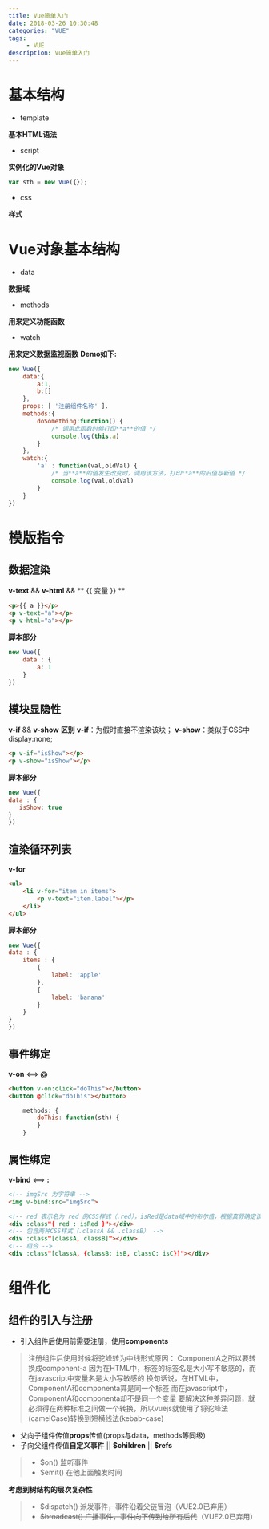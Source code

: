 ```yaml
---
title: Vue简单入门
date: 2018-03-26 10:30:48
categories: "VUE"
tags:
     - VUE
description: Vue简单入门
---
```

# 基本结构

+ template

**基本HTML语法**
+ script

**实例化的Vue对象**
```javascript
var sth = new Vue({});
```
+ css

**样式**
# Vue对象基本结构

+ data

**数据域**
+ methods

**用来定义功能函数**
+ watch

**用来定义数据监视函数**
**Demo如下:**
```javascript
new Vue({
    data:{
        a:1,
        b:[]
    },
    props: [ '注册组件名称' ]，
    methods:{
        doSomething:function() {
            /* 调用此函数时候打印**a**的值 */
            console.log(this.a)
        }
    },
    watch:{
        'a' : function(val,oldVal) {
            /* 当**a**的值发生改变时，调用该方法，打印**a**的旧值与新值 */
            console.log(val,oldVal)
        }
    }
})
```

# 模版指令

## 数据渲染

**v-text** && **v-html** && ** \{\{ 变量 \}\} **
```html
<p>{{ a }}</p>
<p v-text="a"></p>
<p v-html="a"></p>
```
**脚本部分**
```javascript
new Vue({
    data : {
        a: 1
    }
})
```
## 模块显隐性
**v-if** && **v-show**
**区别**
**v-if**：为假时直接不渲染该块；
**v-show**：类似于CSS中display:none;
```html
<p v-if="isShow"></p>
<p v-show="isShow"></p>
```

**脚本部分**
```javascript
new Vue({
data : {
   isShow: true
}
})
```
## 渲染循环列表
**v-for**
```html
<ul>
    <li v-for="item in items">
        <p v-text="item.label"></p>
    </li>
</ul>
```

**脚本部分**
```javascript
new Vue({
data : {
    items : {
        {
            label: 'apple'
        },
        {
            label: 'banana'
        }
    }
}
})
```

## 事件绑定
**v-on** <==>  **@**
```html
<button v-on:click="doThis"></button>
<button @click="doThis"></button>
```

```javascript
    methods: {
        doThis: function(sth) {
        }
    }
```
## 属性绑定
**v-bind** <==> **:**
```html
<!-- imgSrc 为字符串 -->
<img v-bind:src="imgSrc">

<!-- red 表示名为 red 的CSS样式（.red），isRed是data域中的布尔值，根据真假确定该样式是否渲染 -->
<div :class"{ red : isRed }"></div>
<!-- 包含两种CSS样式（.classA && .classB） -->
<div :class"[classA, classB]"></div>
<!-- 组合 -->
<div :class"[classA, {classB: isB, classC: isC}]"></div>
```

# 组件化
## 组件的引入与注册
+ 引入组件后使用前需要注册，使用**components**

> 注册组件后使用时候将驼峰转为中线形式原因：
> ComponentA之所以要转换成component-a
> 因为在HTML中，标签的标签名是大小写不敏感的，而在javascript中变量名是大小写敏感的
> 换句话说，在HTML中，ComponentA和componenta算是同一个标签
> 而在javascript中，ComponentA和componenta却不是同一个变量
> 要解决这种差异问题，就必须得在两种标准之间做一个转换，所以vuejs就使用了将驼峰法(camelCase)转换到短横线法(kebab-case)

+ 父向子组件传值**props**传值(props与data，methods等同级)
+ 子向父组件传值**自定义事件**  ||  **\$children**  ||  **\$refs**


> - $on() 监听事件
> - $emit() 在他上面触发时间

**考虑到树结构的层次复杂性**
> - ~~$dispatch() 派发事件，事件沿着父链冒泡~~（VUE2.0已弃用）
> - ~~$broadcast() 广播事件，事件向下传到给所有后代~~（VUE2.0已弃用）
